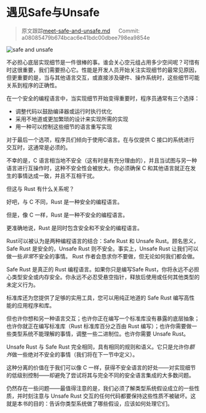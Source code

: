 # 遇见Safe与Unsafe 

> 原文跟踪[meet-safe-and-unsafe.md](https://github.com/rust-lang-nursery/nomicon/blob/master/src/meet-safe-and-unsafe.md) &emsp; Commit: a08085479b674bcac6e41bdc00dbee798ea9854e

![safe and unsafe](../img/safeandunsafe.svg)

不必担心底层实现细节是一件很棒的事。谁会关心空元组占用多少空间呢？可惜有时这很重要，我们需要担心它。性能是开发人员开始关注实现细节的最常见原因，但更重要的是，当与其他语言交互，或直接涉及硬件、操作系统时，这些细节可能关系到程序的正确性。

在一个安全的编程语言中，当实现细节开始变得重要时，程序员通常有三个选择：

- 调整代码以鼓励编译器或运行时执行优化
- 采用不地道或更加繁琐的设计来实现所需的实现
- 用一种可以控制这些细节的语言重写实现

对于最后一个选项，程序员们倾向于使用C语言。在与仅提供 C 接口的系统进行交互时，这通常是必须的。

不幸的是，C 语言相当地不安全（这有时是有充分理由的），并且当试图与另一种语言进行互操作时，这种不安全性会被放大。你必须确保 C 和其他语言就正在发生的事情达成一致，并且不互相干扰。

但这与 Rust 有什么关系呢？

好吧，与 C 不同，Rust 是一种安全的编程语言。

但是，像 C 一样，Rust 是一种不安全的编程语言。

更准确地说，Rust 是同时包含安全和不安全的编程语言。

Rust可以被认为是两种编程语言的结合：Safe Rust 和 Unsafe Rust。顾名思义，Safe Rust 是安全的，Unsafe Rust 则不安全。事实上，Unsafe Rust 让我们可以做一些*非常*不安全的事情。 Rust 作者会恳求你不要做，但无论如何我们都会做。

Safe Rust 是真正的 Rust 编程语言。如果你只是编写Safe Rust，你将永远不必担心类型安全或内存安全。你永远不必忍受悬空指针，释放后使用或任何其他类型的未定义行为。

标准库还为您提供了足够的实用工具，您可以用纯正地道的 Safe Rust 编写高性能的应用程序和库。

但也许你想和另一种语言交互；也许你正在编写一个标准库没有暴露的底层抽象；也许你就正在编写标准库（Rust 标准库百分之百由 Rust 编写）；也许你需要做一些类型系统不能理解的事情，调整一些二进制位。也许你需要 Unsafe Rust。

Unsafe Rust 与 Safe Rust 完全相同，具有相同的规则和语义。它只是允许你*额外*做一些绝对不安全的事情（我们将在下一节中定义）。

这种分离的价值在于我们可以像 C 一样，获得不安全语言的好处——对实现细节的低级别控制——却避免了尝试将其与完全不同的安全语言集成的大多数问题。

仍然存在一些问题——最值得注意的是，我们必须了解类型系统假设成立的一些性质，并时刻注意与 Unsafe Rust 交互的任何代码都要保持这些性质不被破坏。这就是本书的目的：告诉你类型系统做了哪些假设，应该如何处理它们。
